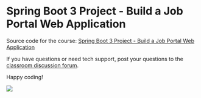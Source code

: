 # Spring Boot 3 Project - Build a Job Portal Web Application

Source code for the course: [Spring Boot 3 Project - Build a Job Portal Web Application](http://www.luv2code.com/spring-boot-3-project-job-portal-web-app-github)

If you have questions or need tech support, post your questions to the [classroom discussion forum](https://www.udemy.com/course/spring-boot-project-job-portal-web-app/learn/v4/questions).

Happy coding!

[<img src="images/spring-boot-job-portal-project.png">](http://www.luv2code.com/spring-boot-3-project-job-portal-web-app-github)
